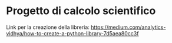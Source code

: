 # Progetto di calcolo scientifico

Link per la creazione della libreria: https://medium.com/analytics-vidhya/how-to-create-a-python-library-7d5aea80cc3f